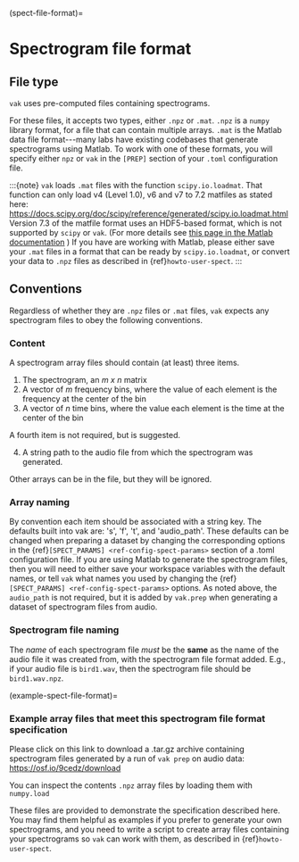 (spect-file-format)=

# Spectrogram file format

## File type

`vak` uses pre-computed files containing spectrograms.

For these files, it accepts two types, either `.npz` or `.mat`.
`.npz` is a `numpy` library format,
for a file that can contain multiple arrays.
`.mat` is the Matlab data file format---many labs
have existing codebases that generate spectrograms using Matlab.
To work with one of these formats,
you will specify either `npz` or `vak` in the `[PREP]` section
of your `.toml` configuration file.

:::{note}
`vak` loads `.mat` files with the function `scipy.io.loadmat`. 
That function can only load 
v4 (Level 1.0), v6 and v7 to 7.2 matfiles as stated here: 
<https://docs.scipy.org/doc/scipy/reference/generated/scipy.io.loadmat.html>
Version 7.3 of the matfile format uses an HDF5-based format, 
which is not supported by `scipy` or `vak`.
(For more details see 
[this page in the Matlab documentation](https://www.mathworks.com/help/matlab/import_export/mat-file-versions.html)
)
If you have are working with Matlab, 
please either save your `.mat` files 
in a format that can be ready by `scipy.io.loadmat`,
or convert your data to `.npz` files 
as described in {ref}`howto-user-spect`.
:::

## Conventions

Regardless of whether they are `.npz` files or `.mat` files,
`vak` expects any spectrogram files to obey the following conventions.

### Content

A spectrogram array files should contain (at least) three items.

1. The spectrogram, an *m x n* matrix
2. A vector of *m* frequency bins,
   where the value of each element is the frequency at the center of the bin
3. A vector of *n* time bins,
   where the value each element is the time at the center of the bin

A fourth item is not required, but is suggested.

4. A string path to the audio file from which the spectrogram was generated.

Other arrays can be in the file, but they will be ignored.

### Array naming

By convention each item should be associated with a string key.
The defaults built into vak are: 's', 'f', 't', and 'audio_path'.
These defaults can be changed when preparing a dataset 
by changing the corresponding options in the {ref}`[SPECT_PARAMS] <ref-config-spect-params>` section 
of a .toml configuration file.
If you are using Matlab to generate the spectrogram files,
then you will need to either save your workspace variables with the default names, 
or tell `vak` what names you used by changing the {ref}`[SPECT_PARAMS] <ref-config-spect-params>` options.
As noted above, the `audio_path` is not required, 
but it is added by `vak.prep` when generating a dataset of spectrogram files from audio.

### Spectrogram file naming

The *name* of each spectrogram file *must* be the **same**
as the name of the audio file it was created from, with the spectrogram file format added.
E.g., if your audio file is `bird1.wav`, then the spectrogram file should be `bird1.wav.npz`.

(example-spect-file-format)=
### Example array files that meet this spectrogram file format specification
Please click on this link to download a .tar.gz archive containing 
spectrogram files generated by a run of `vak prep` on audio data:
<https://osf.io/9cedz/download>

You can inspect the contents `.npz` array files by loading them with `numpy.load`

These files are provided to demonstrate the specification described here. 
You may find them helpful as examples 
if you prefer to generate your own spectrograms, 
and you need to write a script to create array files 
containing your spectrograms so `vak` can work with them, 
as described in {ref}`howto-user-spect`.
